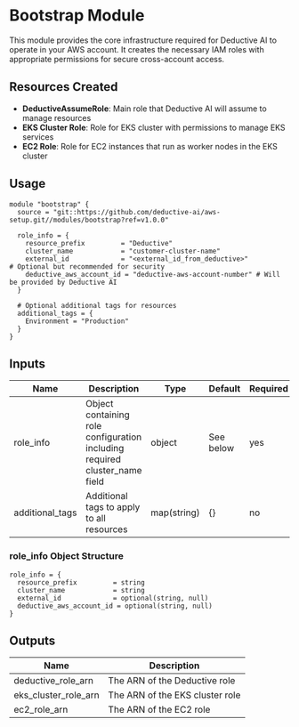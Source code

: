 # Bootstrap Module

This module provides the core infrastructure required for Deductive AI to operate in your AWS account. It creates the necessary IAM roles with appropriate permissions for secure cross-account access.

## Resources Created

- **DeductiveAssumeRole**: Main role that Deductive AI will assume to manage resources
- **EKS Cluster Role**: Role for EKS cluster with permissions to manage EKS services
- **EC2 Role**: Role for EC2 instances that run as worker nodes in the EKS cluster

## Usage

```hcl
module "bootstrap" {
  source = "git::https://github.com/deductive-ai/aws-setup.git//modules/bootstrap?ref=v1.0.0"

  role_info = {
    resource_prefix         = "Deductive"
    cluster_name            = "customer-cluster-name"
    external_id             = "<external_id_from_deductive>"              # Optional but recommended for security
    deductive_aws_account_id = "deductive-aws-account-number" # Will be provided by Deductive AI
  }

  # Optional additional tags for resources
  additional_tags = {
    Environment = "Production"
  }
}
```

## Inputs

| Name | Description | Type | Default | Required |
|------|-------------|------|---------|----------|
| role_info | Object containing role configuration including required cluster_name field | object | See below | yes |
| additional_tags | Additional tags to apply to all resources | map(string) | {} | no |

### role_info Object Structure

```hcl
role_info = {
  resource_prefix         = string
  cluster_name            = string
  external_id             = optional(string, null)
  deductive_aws_account_id = optional(string, null)
}
```

## Outputs

| Name | Description |
|------|-------------|
| deductive_role_arn | The ARN of the Deductive role |
| eks_cluster_role_arn | The ARN of the EKS cluster role |
| ec2_role_arn | The ARN of the EC2 role |
